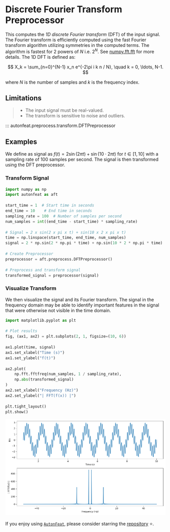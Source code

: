 <!-- 
MIT License

Copyright (c) 2023 Carnegie Mellon University, Auton Lab

Permission is hereby granted, free of charge, to any person obtaining a copy
of this software and associated documentation files (the "Software"), to deal
in the Software without restriction, including without limitation the rights
to use, copy, modify, merge, publish, distribute, sublicense, and/or sell
copies of the Software, and to permit persons to whom the Software is
furnished to do so, subject to the following conditions:

The above copyright notice and this permission notice shall be included in all
copies or substantial portions of the Software.

THE SOFTWARE IS PROVIDED "AS IS", WITHOUT WARRANTY OF ANY KIND, EXPRESS OR
IMPLIED, INCLUDING BUT NOT LIMITED TO THE WARRANTIES OF MERCHANTABILITY,
FITNESS FOR A PARTICULAR PURPOSE AND NONINFRINGEMENT. IN NO EVENT SHALL THE
AUTHORS OR COPYRIGHT HOLDERS BE LIABLE FOR ANY CLAIM, DAMAGES OR OTHER
LIABILITY, WHETHER IN AN ACTION OF CONTRACT, TORT OR OTHERWISE, ARISING FROM,
OUT OF OR IN CONNECTION WITH THE SOFTWARE OR THE USE OR OTHER DEALINGS IN THE
SOFTWARE.
-->

# Discrete Fourier Transform Preprocessor

This computes the *1D discrete Fourier transform* (DFT) of the input signal. The Fourier transform is efficiently computed using the fast Fourier transform algorithm utilizing symmetries in the computed terms. The algorithm is fastest for 2 powers of $N$ i.e. $2^{N}$. See [numpy.fft.fft](https://numpy.org/doc/stable/reference/generated/numpy.fft.fft.html) for more details. The 1D DFT is defined as:

$$
X_k = \sum_{n=0}^{N-1} x_n e^{-2\pi i k n / N}, \quad k = 0, \ldots, N-1.
$$

where $N$ is the number of samples and $k$ is the frequency index.

## Limitations

> - The input signal must be real-valued.
> - The transform is sensitive to noise and outliers.

::: autonfeat.preprocess.transform.DFTPreprocessor

## Examples

We define as signal as $f(t) = 2 \sin(2 \pi t) + \sin(10 \cdot 2 \pi t)$ for $t \in [1, 10]$ with a sampling rate of 100 samples per second. The signal is then transformed using the DFT preprocessor.

### Transform Signal

```python
import numpy as np
import autonfeat as aft

start_time = 1  # Start time in seconds
end_time = 10    # End time in seconds
sampling_rate = 100  # Number of samples per second
num_samples = int((end_time - start_time) * sampling_rate)

# Signal = 2 x sin(2 x pi x t) + sin(10 x 2 x pi x t)
time = np.linspace(start_time, end_time, num_samples)
signal = 2 * np.sin(2 * np.pi * time) + np.sin(10 * 2 * np.pi * time)

# Create Preprocessor
preprocessor = aft.preprocess.DFTPreprocessor()

# Preprocess and transform signal
transformed_signal = preprocessor(signal)
```

### Visualize Transform

We then visualize the signal and its Fourier transform. The signal in the frequency domain may be able to identify important features in the signal that were otherwise not visible in the time domain.

```python
import matplotlib.pyplot as plt

# Plot results
fig, (ax1, ax2) = plt.subplots(2, 1, figsize=(10, 6))

ax1.plot(time, signal)
ax1.set_xlabel("Time (s)")
ax1.set_ylabel("f(t)")

ax2.plot(
    np.fft.fftfreq(num_samples, 1 / sampling_rate), 
    np.abs(transformed_signal)
)
ax2.set_xlabel("Frequency (Hz)")
ax2.set_ylabel("| FFT(f(x)) |")

plt.tight_layout()
plt.show()
```

![DFT](../../../assets/dft_visualize.png)


If you enjoy using [`AutonFeat`](../../../index.md), please consider starring the [repository](https://github.com/autonlab/AutonFeat) ⭐️.
